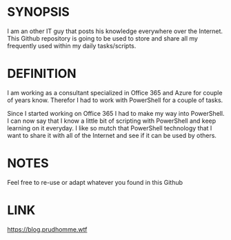 # SYNOPSIS
I am an other IT guy that posts his knowledge everywhere over the Internet.
This Github repository is going to be used to store and share all my frequently used within my daily tasks/scripts.

# DEFINITION
I am working as a consultant specialized in Office 365 and Azure for couple of years know. Therefor I had to work with PowerShell for a couple of tasks.

Since I started working on Office 365 I had to make my way into PowerShell. I can now say that I know a little bit of scripting with PowerShell and keep learning on it everyday. I like so mutch that PowerShell technology that I want to share it with all of the Internet and see if it can be used by others. 
# NOTES
Feel free to re-use or adapt whatever you found in this Github
# LINK
https://blog.prudhomme.wtf
